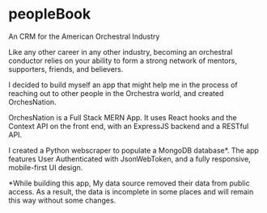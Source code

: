 # peopleBook
An CRM for the American Orchestral Industry

Like any other career in any other industry, becoming an orchestral conductor relies on your ability to form a strong network of mentors, supporters, friends, and believers.

I decided to build myself an app that might help me in the process of reaching out to other people in the Orchestra world, and created OrchesNation. 

OrchesNation is a Full Stack MERN App. It uses React hooks and the Context API on the front end, with an ExpressJS backend and a RESTful API.

I created a Python webscraper to populate a MongoDB database*. The app features User Authenticated with JsonWebToken, and a fully responsive, mobile-first UI design.




*While building this app, My data source removed their data from public access. As a result, the data is incomplete in some places and will remain this way without some changes. 
